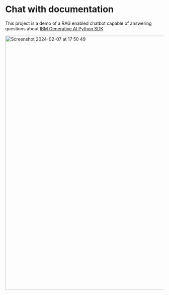 # Chat with documentation

This project is a demo of a RAG enabled chatbot capable of answering questions about [IBM Generative AI Python SDK](https://ibm.github.io/ibm-generative-ai/main/index.html)

<img width="805" alt="Screenshot 2024-02-07 at 17 50 49" src="https://github.com/danzvara/rag-chat/assets/15230912/bdf9f1d8-87ea-4dd6-a0d8-7bf238ae11da">
